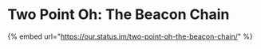 # Two Point Oh: The Beacon Chain



{% embed url="https://our.status.im/two-point-oh-the-beacon-chain/" %}



